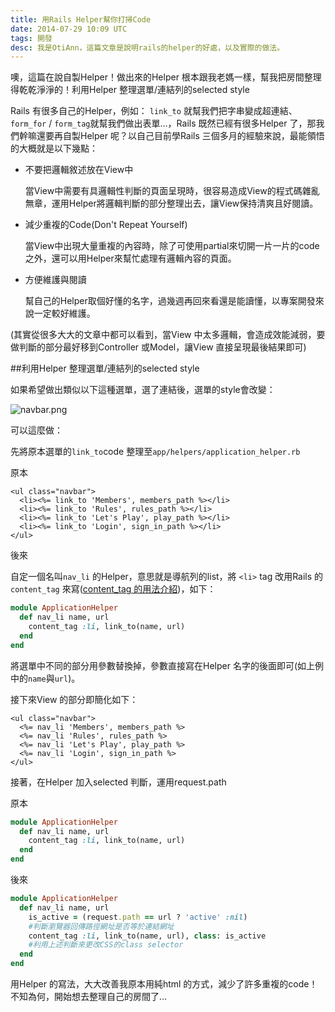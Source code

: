 ```yaml
---
title: 用Rails Helper幫你打掃Code
date: 2014-07-29 10:09 UTC
tags: 開發
desc: 我是OtiAnn，這篇文章是說明rails的helper的好處，以及實際的做法。
---
```


噢，這篇在說自製Helper！做出來的Helper 根本跟我老媽一樣，幫我把房間整理得乾乾淨淨的！利用Helper 整理選單/連結列的selected style

Rails 有很多自己的Helper，例如： `link_to` 就幫我們把字串變成超連結、`form_for` / `form_tag`就幫我們做出表單...，Rails 既然已經有很多Helper 了，那我們幹嘛還要再自製Helper 呢？以自己目前學Rails 三個多月的經驗來說，最能領悟的大概就是以下幾點：

* 不要把邏輯敘述放在View中

  當View中需要有具邏輯性判斷的頁面呈現時，很容易造成View的程式碼雜亂無章，運用Helper將邏輯判斷的部分整理出去，讓View保持清爽且好閱讀。

* 減少重複的Code(Don't Repeat Yourself)

  當View中出現大量重複的內容時，除了可使用partial來切開一片一片的code之外，還可以用Helper來幫忙處理有邏輯內容的頁面。

* 方便維護與閱讀

  幫自己的Helper取個好懂的名字，過幾週再回來看還是能讀懂，以專案開發來說一定較好維護。

(其實從很多大大的文章中都可以看到，當View 中太多邏輯，會造成效能減弱，要做判斷的部分最好移到Controller 或Model，讓View 直接呈現最後結果即可)

##利用Helper 整理選單/連結列的selected style

如果希望做出類似以下這種選單，選了連結後，選單的style會改變：

<img class="center" src="http://user-image.logdown.io/user/7443/blog/7374/post/211689/NTkXj4XQvUaNUXSsznzg_%E8%9E%A2%E5%B9%95%E5%BF%AB%E7%85%A7%202014-07-28%2013.31.30.png" alt="navbar.png">

可以這麼做：

先將原本選單的`link_to`code 整理至`app/helpers/application_helper.rb`

原本

~~~erb
<ul class="navbar">
  <li><%= link_to 'Members', members_path %></li>
  <li><%= link_to 'Rules', rules_path %></li>
  <li><%= link_to 'Let's Play', play_path %></li>
  <li><%= link_to 'Login', sign_in_path %></li>
</ul>
~~~

後來

自定一個名叫`nav_li` 的Helper，意思就是導航列的list，將 `<li>` tag 改用Rails 的 `content_tag` 來寫([content_tag 的用法介紹](http://apidock.com/rails/ActionView/Helpers/TagHelper/content_tag))，如下：

~~~ruby
module ApplicationHelper
  def nav_li name, url
    content_tag :li, link_to(name, url)
  end
end
~~~

將選單中不同的部分用參數替換掉，參數直接寫在Helper 名字的後面即可(如上例中的`name`與`url`)。

接下來View 的部分即簡化如下：

~~~erb
<ul class="navbar">
  <%= nav_li 'Members', members_path %>
  <%= nav_li 'Rules', rules_path %>
  <%= nav_li 'Let's Play', play_path %>
  <%= nav_li 'Login', sign_in_path %>
</ul>
~~~

接著，在Helper 加入selected 判斷，運用request.path

原本

~~~ruby
module ApplicationHelper
  def nav_li name, url
    content_tag :li, link_to(name, url)
  end
end
~~~

後來

~~~ruby
module ApplicationHelper
  def nav_li name, url
    is_active = (request.path == url ? 'active' :nil)
    #判斷瀏覽器回傳路徑網址是否等於連結網址
    content_tag :li, link_to(name, url), class: is_active
    #利用上述判斷來更改CSS的class selector
  end
end
~~~

用Helper 的寫法，大大改善我原本用純html 的方式，減少了許多重複的code！
不知為何，開始想去整理自己的房間了...
